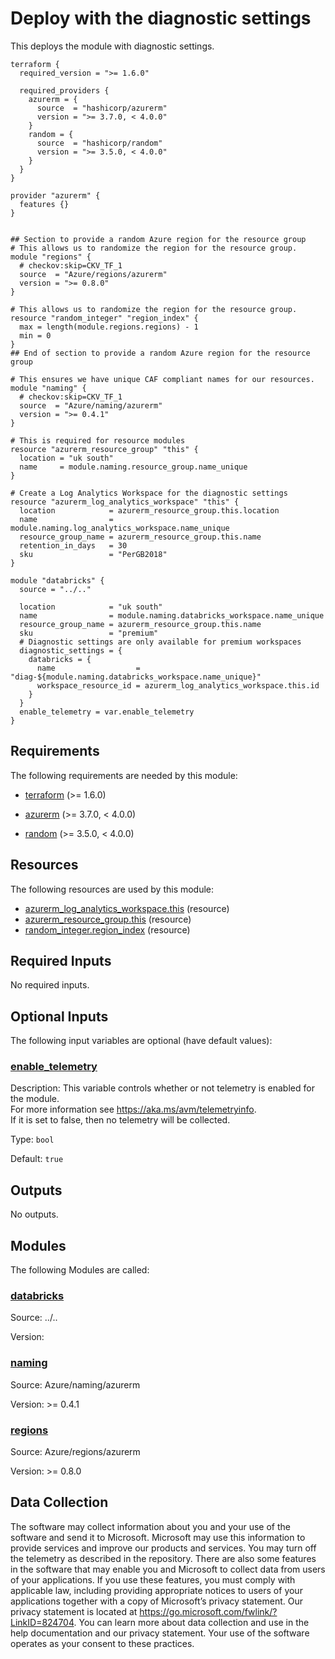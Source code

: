 <!-- BEGIN_TF_DOCS -->
# Deploy with the diagnostic settings

This deploys the module with diagnostic settings.

```hcl
terraform {
  required_version = ">= 1.6.0"

  required_providers {
    azurerm = {
      source  = "hashicorp/azurerm"
      version = ">= 3.7.0, < 4.0.0"
    }
    random = {
      source  = "hashicorp/random"
      version = ">= 3.5.0, < 4.0.0"
    }
  }
}

provider "azurerm" {
  features {}
}


## Section to provide a random Azure region for the resource group
# This allows us to randomize the region for the resource group.
module "regions" {
  # checkov:skip=CKV_TF_1
  source  = "Azure/regions/azurerm"
  version = ">= 0.8.0"
}

# This allows us to randomize the region for the resource group.
resource "random_integer" "region_index" {
  max = length(module.regions.regions) - 1
  min = 0
}
## End of section to provide a random Azure region for the resource group

# This ensures we have unique CAF compliant names for our resources.
module "naming" {
  # checkov:skip=CKV_TF_1
  source  = "Azure/naming/azurerm"
  version = ">= 0.4.1"
}

# This is required for resource modules
resource "azurerm_resource_group" "this" {
  location = "uk south"
  name     = module.naming.resource_group.name_unique
}

# Create a Log Analytics Workspace for the diagnostic settings
resource "azurerm_log_analytics_workspace" "this" {
  location            = azurerm_resource_group.this.location
  name                = module.naming.log_analytics_workspace.name_unique
  resource_group_name = azurerm_resource_group.this.name
  retention_in_days   = 30
  sku                 = "PerGB2018"
}

module "databricks" {
  source = "../.."

  location            = "uk south"
  name                = module.naming.databricks_workspace.name_unique
  resource_group_name = azurerm_resource_group.this.name
  sku                 = "premium"
  # Diagnostic settings are only available for premium workspaces
  diagnostic_settings = {
    databricks = {
      name                  = "diag-${module.naming.databricks_workspace.name_unique}"
      workspace_resource_id = azurerm_log_analytics_workspace.this.id
    }
  }
  enable_telemetry = var.enable_telemetry
}
```

<!-- markdownlint-disable MD033 -->
## Requirements

The following requirements are needed by this module:

- <a name="requirement_terraform"></a> [terraform](#requirement\_terraform) (>= 1.6.0)

- <a name="requirement_azurerm"></a> [azurerm](#requirement\_azurerm) (>= 3.7.0, < 4.0.0)

- <a name="requirement_random"></a> [random](#requirement\_random) (>= 3.5.0, < 4.0.0)

## Resources

The following resources are used by this module:

- [azurerm_log_analytics_workspace.this](https://registry.terraform.io/providers/hashicorp/azurerm/latest/docs/resources/log_analytics_workspace) (resource)
- [azurerm_resource_group.this](https://registry.terraform.io/providers/hashicorp/azurerm/latest/docs/resources/resource_group) (resource)
- [random_integer.region_index](https://registry.terraform.io/providers/hashicorp/random/latest/docs/resources/integer) (resource)

<!-- markdownlint-disable MD013 -->
## Required Inputs

No required inputs.

## Optional Inputs

The following input variables are optional (have default values):

### <a name="input_enable_telemetry"></a> [enable\_telemetry](#input\_enable\_telemetry)

Description: This variable controls whether or not telemetry is enabled for the module.  
For more information see <https://aka.ms/avm/telemetryinfo>.  
If it is set to false, then no telemetry will be collected.

Type: `bool`

Default: `true`

## Outputs

No outputs.

## Modules

The following Modules are called:

### <a name="module_databricks"></a> [databricks](#module\_databricks)

Source: ../..

Version:

### <a name="module_naming"></a> [naming](#module\_naming)

Source: Azure/naming/azurerm

Version: >= 0.4.1

### <a name="module_regions"></a> [regions](#module\_regions)

Source: Azure/regions/azurerm

Version: >= 0.8.0

<!-- markdownlint-disable-next-line MD041 -->
## Data Collection

The software may collect information about you and your use of the software and send it to Microsoft. Microsoft may use this information to provide services and improve our products and services. You may turn off the telemetry as described in the repository. There are also some features in the software that may enable you and Microsoft to collect data from users of your applications. If you use these features, you must comply with applicable law, including providing appropriate notices to users of your applications together with a copy of Microsoft’s privacy statement. Our privacy statement is located at <https://go.microsoft.com/fwlink/?LinkID=824704>. You can learn more about data collection and use in the help documentation and our privacy statement. Your use of the software operates as your consent to these practices.
<!-- END_TF_DOCS -->